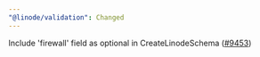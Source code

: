 ```yaml
---
"@linode/validation": Changed
---
```


Include 'firewall' field as optional in CreateLinodeSchema ([#9453](https://github.com/linode/manager/pull/9453))
